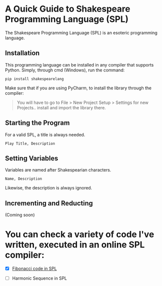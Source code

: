 # A Quick Guide to Shakespeare Programming Language (SPL)
The Shakespeare Programming Language (SPL) is an esoteric programming language. 

## Installation

This programming language can be installed in any compiler that supports Python.
Simply, through cmd (Windows), run the command:
```
pip install shakespearelang
```

Make sure that if you are using PyCharm, to install the library through the compiler:
> You will have to go to File > New Project Setup > Settings for new Projects..
install and import the library there.

## Starting the Program
For a valid SPL, a title is always needed.
```
Play Title, Description
```
## Setting Variables
Variables are named after Shakespearian characters.
```
Name, Description
```
Likewise, the description is always ignored.

## Incrementing and Reducting

(Coming soon)

# You can check a variety of code I've written, executed in an online SPL compiler:
- [x] <a href="https://tio.run/##rVRNj9MwED03v2J64lL1B@wFrRCIol0hUYSEEIeJMy
         HW@iOyxy3hz5ex45YsapEQ3NL6zfuY5ySO5nT6OBC80a13qJSGV2hUMsjau7gBhNHgBNoBHz2g4gg8IIMj6iJEbwm0HYM/kCXH
         26b5IH/5DXhH4HvBLqldsi2FCOi6cjIGOmifYkZvm3fJaOJNOYmkvIB@H90278eBjMYZZbwfC9kBg8bWEMgUB29Mhj6iaomHGf
         qk3TdIrI3@QR2geIA4oqIyjrFgSB6r58wsYZrVanWvGHZ3cHNJ24zaK5LAFbZzmjWKUjnPlAhvyYx9MvCpOpWpL68dU4CaqBip
         lr8255x3jTD6BBg4u5SFMU@z/ZZQ8mTOHnWAkSRN/hWTcxMcMVh5tJbCiwgdTuss@F3zL42qXwp7piiWyMHkU4CBRPkyWqF18J
         rZvdh4mketdt3fiH7OMZ22aLb/2cLq0k8taM95n7Xqh7nq6z7nO/nc6PVCyq1NNrNm7UimL5UWw@s/JDpL3NzMUq8NeKCzXKf7
         ngI5ucVi@kjCP5PVF2zKJv5pcxV18xYuQle5@X2CwcsG1kvyews7cJ6z1WxAviLusqmXS6ldL9@VDRjJkbKYV/KtAfYQa4lzW5
         RcLuZ0@gk" title="Shakespeare Programming Language – Try It Online">Fibonacci code in SPL</a>
 - [ ] Harmonic Sequence in SPL

